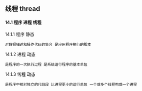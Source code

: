 ## 线程 thread

#### 14.1  程序 进程 线程

14.1.1 程序 静态
	
	对数据描述和操作代码的集合 是应用程序执行的脚本
	
14.1.2 进程 动态

	是程序的一次执行过程 是系统运行程序的基本单位
	
14.1.3 线程 动态

	是程序中相对独立的代码段 比进程更小的运行单位 一个或多个线程构成一个进程
	
	
